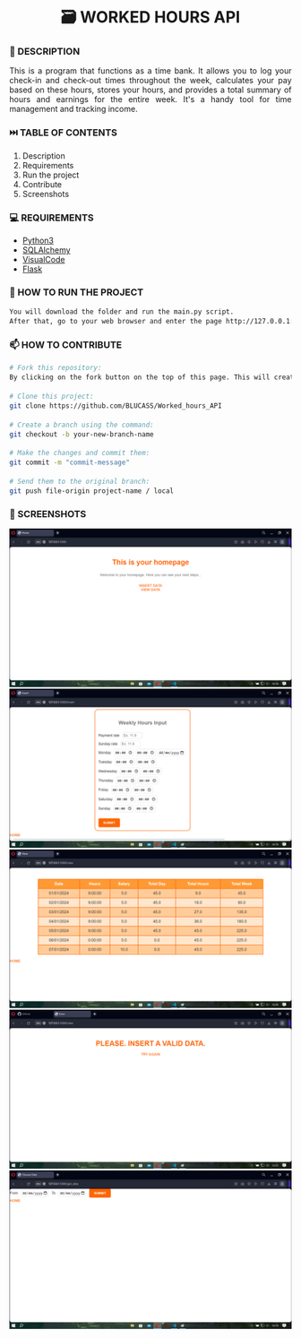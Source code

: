 <h1 align="center">🗃️ WORKED HOURS API</h1>

### 📝 DESCRIPTION

<p align="justify">This is a program that functions as a time bank. It allows you to log your check-in and check-out times throughout the week, calculates your pay based on these hours, stores your hours, and provides a total summary of hours and earnings for the entire week. It's a handy tool for time management and tracking income.


### ⏭️ TABLE OF CONTENTS
1. Description
2. Requirements
3. Run the project
4. Contribute
5. Screenshots

### 💻 REQUIREMENTS
- [Python3](https://docs.python.org/3/)
- [SQLAlchemy](https://www.sqlalchemy.org/library.html)
- [VisualCode](https://code.visualstudio.com/docs)
- [Flask](https://flask.palletsprojects.com/en/3.0.x/)

### 🚀 HOW TO RUN THE PROJECT
```bash
You will download the folder and run the main.py script.
After that, go to your web browser and enter the page http://127.0.0.1:5000
```


### 📫 HOW TO CONTRIBUTE
```bash 
# Fork this repository:
By clicking on the fork button on the top of this page. This will create a copy of this repository in your account.

# Clone this project:
git clone https://github.com/BLUCASS/Worked_hours_API

# Create a branch using the command:
git checkout -b your-new-branch-name

# Make the changes and commit them:
git commit -m "commit-message"

# Send them to the original branch:
git push file-origin project-name / local
```

### 📸 SCREENSHOTS
<img alt="homepage" src="/images/home.png"><br>
<img alt="insert form" src="/images/insert.png"><br>
<img alt="view table" src="/images/view.png"><br>
<img alt="error if date was inserted wrongly" src="/images/view_error.png">
<img alt="selecting date" src="/images/view_search.png">